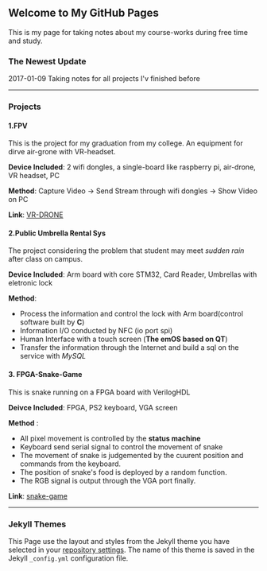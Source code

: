 ## Welcome to My GitHub Pages

This is my page for taking notes about my course-works during free time and study.


### The Newest Update

2017-01-09 Taking notes for all projects I'v finished before

***

### Projects

#### 1.FPV

This is the project for my graduation from my college. An equipment for dirve air-grone with VR-headset.

**Device Included**: 2 wifi dongles, a single-board like raspberry pi, air-drone, VR headset, PC

**Method**: Capture Video -> Send Stream through wifi dongles -> Show Video on PC

**Link**: [VR-DRONE](https://github.com/milkrong/VR-DRONE)


#### 2.Public Umbrella Rental Sys

The project considering the problem that student may meet *sudden rain* after class on campus.

**Device Included**: Arm board with core STM32, Card Reader, Umbrellas with eletronic lock

**Method**:

- Process the information and control the lock with Arm board(control software built by **C**)
- Information I/O conducted by NFC (io port spi)
- Human Interface with a touch screen (**The emOS based on QT**)
- Transfer the information through the Internet and build a sql on the service with *MySQL*

#### 3. FPGA-Snake-Game

This is snake running on a FPGA board with VerilogHDL

**Deivce Included**: FPGA, PS2 keyboard, VGA screen

**Method** :
- All pixel movement is controlled by the **status machine**
- Keyboard send serial signal to control the movement of snake
- The movement of  snake is judgemented by the cuurent position and commands from the keyboard.
- The position of snake's food is deployed by a random function.
-  The RGB signal is output through the VGA port finally.

**Link**: [snake-game](https://github.com/milkrong/FPGA-Snake-Game)          

***

### Jekyll Themes

This Page use the layout and styles from the Jekyll theme you have selected in your [repository settings](https://github.com/milkrong/milkrong.github.io/settings). The name of this theme is saved in the Jekyll `_config.yml` configuration file.
